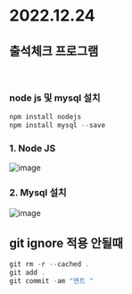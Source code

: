 # 2022.12.24 

## 출석체크 프로그램 
<br/>

### node js 및 mysql 설치 

``` js 
npm install nodejs 
npm install mysql --save
``` 

### 1. Node JS

![image](https://user-images.githubusercontent.com/60457431/209423052-5577fba9-a884-48d4-bb1a-685de8dc5e30.png)

### 2. Mysql 설치
![image](https://user-images.githubusercontent.com/60457431/209423061-d3efd41d-aedd-4c95-8a7c-bcd9ac79d7b9.png)

## git ignore 적용 안될때 

``` js
git rm -r --cached .
git add .
git commit -am "멘트 "
``` 

